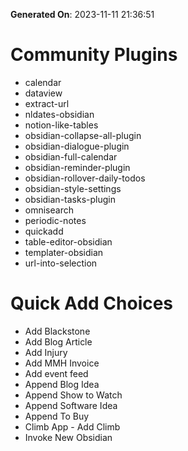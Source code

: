 **Generated On**: 2023-11-11 21:36:51

# Community Plugins

- calendar
- dataview
- extract-url
- nldates-obsidian
- notion-like-tables
- obsidian-collapse-all-plugin
- obsidian-dialogue-plugin
- obsidian-full-calendar
- obsidian-reminder-plugin
- obsidian-rollover-daily-todos
- obsidian-style-settings
- obsidian-tasks-plugin
- omnisearch
- periodic-notes
- quickadd
- table-editor-obsidian
- templater-obsidian
- url-into-selection


# Quick Add Choices

- Add Blackstone
- Add Blog Article
- Add Injury
- Add MMH Invoice
- Add event feed
- Append Blog Idea
- Append Show to Watch
- Append Software Idea
- Append To Buy
- Climb App - Add Climb
- Invoke New Obsidian
